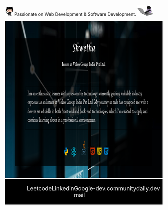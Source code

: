 <div>
  <span>
   <p> <img src='https://github.com/Shwetha-75/Shwetha-75/blob/main/octocat-829c0067cec9.png?raw=true' height='30px'>Passionate on Web Development & Software Development. <img src='https://github.com/Shwetha-75/Shwetha-75/blob/main/coding.gif?raw=true' width='50px'>
    </p>
  </span>
  <img src='https://github.com/Shwetha-75/Shwetha-75/blob/main/Picture1.jpg?raw=true' height='500px'>
</div>
<footer style="background-color: black; padding: 20px;">
  <div style="display: flex; justify-content: space-between; padding: 0 50px; color: white; font-size: 18px;">
    <a href="https://github.com/Shwetha-75" style="text-decoration: none; color: white;"><img src='https://github.com/Shwetha-75/Shwetha-75/blob/main/github.gif?raw=true' width='50px'></a>
    <a href="#" style="text-decoration: none; color: white;">Leetcode</a>
    <a href="#" style="text-decoration: none; color: white;">Linkedin</a>
    <a href="#" style="text-decoration: none; color: white;">Google-mail</a>
    <a href="#" style="text-decoration: none; color: white;">dev.community</a>
    <a href="#" style="text-decoration: none; color: white;">daily.dev</a>
  </div>
</footer>

